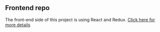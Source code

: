 ## Frontend repo

The front-end side of this project is using React and Redux. [Click here for more details](https://github.com/Vasileios1314/movie-quiz-backend)
